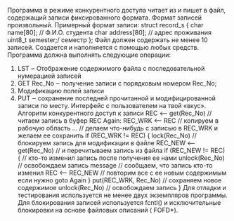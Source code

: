 Программа в режиме конкурентного доступа читает из и пишет в файл, содержащий записи фиксированного формата. Формат записей произвольный. Примерный формат записи:
struct record_s {
char name[80]; // Ф.И.О. студента
char address[80]; // адрес проживания
uint8_t semester;/ семестр
};
Файл должен содержать не менее 10 записей. Создается и наполняется с помощью любых средств.
Программа должна выполнять следующие операции:
1) LST ‒ Отображение содержимого файла с последовательной нумерацией записей
2) GET Rec_No ‒ получение записи с порядковым номером Rec_No;
3) Модификацию полей записи
4) PUT ‒ сохранение последней прочитанной и модифицированной записи по месту.
Интерфейс с пользователем на твой «вкус».
Алгоритм конкурентного доступ к записи
REC <-- get(Rec_No) // читаем запись в буфер REC
Again:
REC_WRK <-- REC // копируем в рабочую область
... // делаем что-нибудь с записью в REC_WRK и желаем ее сохранить
if (REC_WRK != REC) { 
lock(Rec_No) // блокируем запись для модификации в файле
REC_NEW <-- get(Rec_No) // и перечитываем запись из файла
if (REC_NEW != REC) { // кто-то изменил запись после получения ее нами
unlock(Rec_No) // освобождаем запись
message // сообщаем, что запись кто-то изменил
REC <-- REC_NEW // повторим все с ее новым содержимым если нужно
goto Again
}
put(REC_WRK, Rec_No) // сохраняем новое содержимое
unlock(Rec_No) // освобождаем запись
}
Для отладки и тестирования используется не менее двух экземпляров программы.
Для блокирования записей используется fcntl() и исключительные блокировки на основе файловых описаний ( FOFD*).
